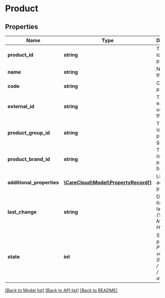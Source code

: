# Product

## Properties
Name | Type | Description | Notes
------------ | ------------- | ------------- | -------------
**product_id** | **string** | The unique id of the product | [optional] 
**name** | **string** | Name of the product | 
**code** | **string** | Code of the product | 
**external_id** | **string** | The external unique id of the product | 
**product_group_id** | **string** | The unique id for the product group | [optional] 
**product_brand_id** | **string** | The unique id for the product brand | [optional] 
**additional_properties** | [**\CareCloud\Model\PropertyRecord[]**](PropertyRecord.md) | List of additional properties | [optional] 
**last_change** | **string** | Date and time of the last change *(YYYY-MM-DD HH:MM:SS)* | [optional] 
**state** | **int** | State of the product *Possible values are: 0 - deleted / 1 - active / 2 - non active* | [optional] 

[[Back to Model list]](../../README.md#documentation-for-models) [[Back to API list]](../../README.md#documentation-for-api-endpoints) [[Back to README]](../../README.md)

